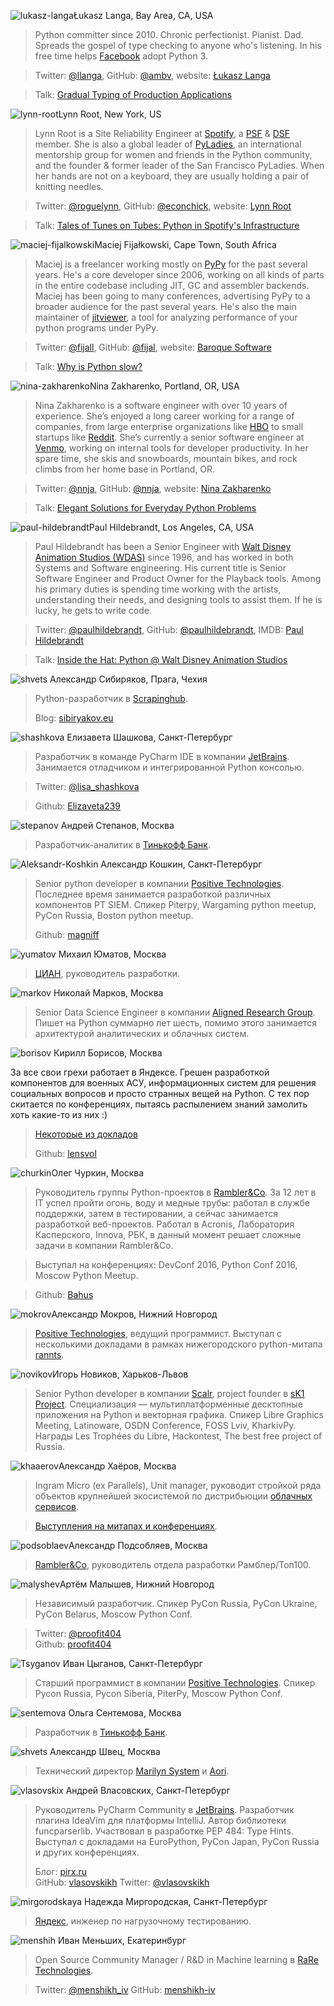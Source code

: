 <a name="Lukasz-Langa"></a>![lukasz-langa](/2017/img/speakers/2017/lukasz-langa.jpg)Łukasz Langa, Bay Area, CA, USA

> Python committer since 2010. Chronic perfectionist. Pianist. Dad. Spreads the gospel of type checking to anyone who's listening. In his free time helps [Facebook](https://www.facebook.com) adopt Python 3.

> Twitter: [@llanga](https://tgitwitter.com/llanga), GitHub: [@ambv](https://github.com/ambv), website: [Łukasz Langa](http://lukasz.langa.pl/)

> Talk: [Gradual Typing of Production Applications](/2017/program/content/langa/)

<a name="Lynn-Root"></a>![lynn-root](/2017/img/speakers/2017/lynn-root.jpg)Lynn Root, New York, US

> Lynn Root is a Site Reliability Engineer at [Spotify](https://www.spotify.com), a [PSF](https://www.python.org/psf/) & [DSF](https://www.djangoproject.com/foundation/) member. She is also a global leader of [PyLadies](http://www.pyladies.com/), an international mentorship group for women and friends in the Python community, and the founder & former leader of the San Francisco PyLadies. When her hands are not on a keyboard, they are usually holding a pair of knitting needles.

> Twitter: [@roguelynn](https://twitter.com/roguelynn), GitHub: [@econchick](https://github.com/econchick), website: [Lynn Root](http://www.roguelynn.com/)

> Talk: [Tales of Tunes on Tubes: Python in Spotify's Infrastructure](/2017/program/content/root/)

<a name="Maciej-Fijalkowski"></a>![maciej-fijalkowski](/2017/img/speakers/2017/maciej-fijalkowski.jpg)Maciej Fijałkowski, Cape Town,  South Africa

> Maciej is a freelancer working mostly on [PyPy](http://pypy.org/) for the past several years. He's a core developer since 2006, working on all kinds of parts in the entire codebase including JIT, GC and assembler backends. Maciej has been going to many conferences, advertising PyPy to a broader audience for the past several years. He's also the main maintainer of [jitviewer](https://pypi.python.org/pypi/JitViewer), a tool for analyzing performance of your python programs under PyPy.

> Twitter: [@fijall](https://twitter.com/fijall), GitHub: [@fijal](https://github.com/fijal), website: [Baroque Software](http://baroquesoftware.com/)

> Talk: [Why is Python slow?](/2017/program/content/fijal/)

<a name="Nina-Zakharenko"></a>![nina-zakharenko](/2017/img/speakers/2017/nina-zakharenko.jpg)Nina Zakharenko, Portland, OR, USA

> Nina Zakharenko is a software engineer with over 10 years of experience. She’s enjoyed a long career working for a range of companies, from large enterprise organizations like [HBO](http://www.hbo.com/) to small startups like [Reddit](https://www.reddit.com/). She’s currently a senior software engineer at [Venmo](https://venmo.com/), working on internal tools for developer productivity. In her spare time, she skis and snowboards, mountain bikes, and rock climbs from her home base in Portland, OR.

> Twitter: [@nnja](https://twitter.com/nnja), GitHub: [@nnja](https://github.com/nnja), website: [Nina Zakharenko](http://nnja.io/)

> Talk: [Elegant Solutions for Everyday Python Problems](/2017/program/content/zakharenko/)

<a name="Paul-Hildebrandt"></a>![paul-hildebrandt](/2017/img/speakers/2017/paul-hildebrandt.jpg)Paul Hildebrandt, Los Angeles, CA, USA

> Paul Hildebrandt has been a Senior Engineer with [Walt Disney Animation Studios (WDAS)](https://www.disneyanimation.com/) since 1996, and has worked in both Systems and Software engineering. His current title is Senior Software Engineer and Product Owner for the Playback tools. Among his primary duties is spending time working with the artists, understanding their needs, and designing tools to assist them. If he is lucky, he gets to write code.

> Twitter: [@paulhildebrandt](https://twitter.com/paulhildebrandt), GitHub: [@paulhildebrandt](https://github.com/paulhildebrandt), IMDB: [Paul Hildebrandt](http://www.imdb.com/name/nm0383880/)

> Talk: [Inside the Hat: Python @ Walt Disney Animation Studios](/2017/program/content/hildebrandt/)

<a name="shvets"></a>![shvets](/2017/img/speakers/2017/sibiryakov.jpg) Александр Сибиряков, Прага, Чехия

> Python-разработчик в [Scrapinghub](http://scrapinghub.com).
>
> Blog: [sibiryakov.eu](http://sibiryakov.eu)

<a name="shashkova"></a>![shashkova](https://img-fotki.yandex.ru/get/195637/121639917.113/0_193f84_31ec8a92_orig) Елизавета Шашкова, Санкт-Петербург

> Разработчик в команде PyCharm IDE в компании [JetBrains](https://www.jetbrains.com). Занимается отладчиком и интегрированной Python консолью.

> Twitter: [@lisa_shashkova](https://twitter.com/lisa_shashkova)

> Github: [Elizaveta239](https://github.com/Elizaveta239)

<a name="stepanov"></a>![stepanov](/2017/img/speakers/2017/a.stepanov12.jpg) Андрей Степанов, Москва

> Разработчик-аналитик в [Тинькофф Банк](https://www.tinkoff.ru).

<a name="Koshkin"></a>![Aleksandr-Koshkin](https://img-fotki.yandex.ru/get/26468/121639917.dc/0_14fa8c_a5babe04_orig) Александр Кошкин, Санкт-Петербург

> Senior python developer в компании [Positive Technologies](http://www.ptsecurity.com). Последнее время занимается разработкой различных компонентов PT SIEM. Спикер Piterpy, Wargaming python meetup, PyCon Russia, Boston python meetup.
>
> Github: [magniff](https://github.com/magniff)

<a name="yumatov"></a>![yumatov](https://img-fotki.yandex.ru/get/169995/121639917.113/0_1949e1_e652d2a1_orig) Михаил Юматов, Москва

> [ЦИАН](https://www.cian.ru), руководитель разработки.

<a name="markov"></a>![markov](/2017/img/speakers/2017/markov.jpg) Николай Марков, Москва

> Senior Data Science Engineer в компании [Aligned Research Group](http://alignedresearch.com). Пишет на Python суммарно лет шесть, помимо этого занимается архитектурой аналитических и облачных систем.

<a name="borisov"></a>![borisov](https://img-fotki.yandex.ru/get/112678/121639917.dc/0_14bbb5_71322ebf_orig) Кирилл Борисов, Москва
>
За все свои грехи работает в Яндексе. Грешен разработкой компонентов для военных АСУ, информационных систем для решения социальных вопросов и просто странных вещей на Python. С тех пор скитается по конференциях, пытаясь распылением знаний замолить хоть какие-то из них :)

>[Некоторые из докладов](http://lensvol.me/pages/talks.html)
>
> Github: [lensvol](https://github.com/lensvol/)

<a name="churkin"></a>![churkin](https://img-fotki.yandex.ru/get/58784/121639917.113/0_197b1d_4c537567_orig)Олег Чуркин, Москва

> Руководитель группы Python-проектов в [Rambler&Co](https://rambler-co.ru). За 12 лет в IT успел пройти огонь, воду и медные трубы: работал в службе поддержки, затем в тестировании, a сейчас занимается разработкой веб-проектов. Работал в Acronis, Лаборатория Касперского, Innova, РБК, в данный момент решает сложные задачи в компании Rambler&Co.

> Выступал на конференциях: DevConf 2016, Python Conf 2016, Moscow Python Meetup.

> Github: [Bahus](https://github.com/Bahus)


<a name="mokrov"></a>![mokrov](https://img-fotki.yandex.ru/get/98813/121639917.113/0_19742b_9d919691_orig)Александр Мокров, Нижний Новгород

> [Positive Technologies](http://www.ptsecurity.com), ведущий программист. Выступал с несколькими докладами в рамках нижегородского python-митапа [rannts](https://rannts.ru/speakers/).

<a name="novikov"></a>![novikov](https://img-fotki.yandex.ru/get/60881/121639917.113/0_1976de_3d45611_orig)Игорь Новиков, Харьков-Львов

> Senior Python developer в компании [Scalr](https://www.scalr.com/), project founder в [sK1 Project](https://sk1project.net/). Специализация — мультиплатформенные десктопные приложения на Python и векторная графика. Спикер Libre Graphics Meeting, Latinoware, OSDN Conference, FOSS Lviv, KharkivPy. Награды Les Trophées du Libre, Hackontest, The best free project of Russia.

<a name="khaaerov"></a>![khaaerov](/2017/img/speakers/2017/khaaerov.png)Александр Хаёров, Москва

> Ingram Micro (ex Parallels), Unit manager, руководит стройкой ряда объектов крупнейшей экосистемой по дистрибьюции [облачных сервисов](http://bit.ly/2qv9QA9).

> [Выступления на митапах и конференциях](http://bit.ly/2qvrIux).  

<a name="podsoblaev"></a>![podsoblaev](https://img-fotki.yandex.ru/get/104403/121639917.113/0_19879e_18a9864d_orig)Александр Подсобляев, Москва

> [Rambler&Co](https://rambler-co.ru), руководитель отдела разработки Рамблер/Топ100.

<a name="malyshev"></a>![malyshev](https://img-fotki.yandex.ru/get/233354/121639917.112/0_193e63_e5135d1a_orig)Артём Малышев, Нижний Новгород

> Независимый разработчик. Спикер PyCon Russia, PyCon Ukraine, PyCon Belarus, Moscow Python Conf.

> Twitter: [@proofit404]( https://twitter.com/proofit404)  
> Github: [proofit404](https://github.com/proofit404/)

<a name="Tsyganov"></a>![Tsyganov](https://img-fotki.yandex.ru/get/52127/121639917.dc/0_14ff24_5646b492_orig) Иван Цыганов, Санкт-Петербург

> Старший программист в компании [Positive Technologies](http://www.ptsecurity.ru). Спикер Pycon Russia, Pycon Siberia, PiterPy, Moscow Python Conf.

<a name="sentemova"></a>![sentemova](https://img-fotki.yandex.ru/get/3210/121639917.113/0_197457_1b6640cc_orig) Ольга Сентемова, Москва
>
> Разработчик в [Тинькофф Банк](https://www.tinkoff.ru).

<a name="shvets"></a>![shvets](/2017/img/speakers/2017/shvets.jpg) Александр Швец, Москва
>
> Технический директор [Marilyn System](https://mymarilyn.ru) и [Aori](https://aori.ru).

<a name="vlasovskix"></a>![vlasovskix](/2017/img/speakers/2017/vlasovskih.JPG) Андрей Власовских, Санкт-Петербург
>
> Руководитель PyCharm Community в [JetBrains](https://www.jetbrains.com). Разработчик плагина IdeaVim для платформы IntelliJ. Автор библиотеки funcparserlib. Участвовал в разработке PEP 484: Type Hints. Выступал с докладами на EuroPython, PyCon Japan, PyCon Russia и других конференциях.
>
> Блог: [pirx.ru](http://pirx.ru/)  
> GitHub: [vlasovskikh](https://github.com/vlasovskikh)
> Twitter: [@vlasovskikh](https://twitter.com/vlasovskikh)  

<a name="mirgorodskaya"></a>![mirgorodskaya](/2017/img/speakers/2017/mirgorodskaya.jpg) Надежда Миргородская, Санкт-Петербург
>
> [Яндекс](https://www.yandex.ru), инженер по нагрузочному тестированию.

<a name="menshih"></a>![menshih](/2017/img/speakers/2017/menshih.jpg) Иван Меньших, Екатеринбург
>
> Open Source Community Manager / R&D in Machine learning в [RaRe Technologies](https://rare-technologies.com/).

> Twitter: [@menshikh_iv](https://twitter.com/menshikh_iv) 
> GitHub: [menshikh-iv](https://github.com/menshikh-iv)
